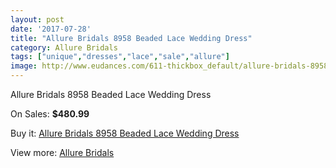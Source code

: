 ```yaml
---
layout: post
date: '2017-07-28'
title: "Allure Bridals 8958 Beaded Lace Wedding Dress"
category: Allure Bridals
tags: ["unique","dresses","lace","sale","allure"]
image: http://www.eudances.com/611-thickbox_default/allure-bridals-8958-beaded-lace-wedding-dress.jpg
---
```

Allure Bridals 8958 Beaded Lace Wedding Dress

On Sales: **$480.99**
<a href="https://www.eudances.com/en/allure-bridals/193-allure-bridals-8958-beaded-lace-wedding-dress.html"><amp-img layout="responsive" width="600" height="600" src="//www.eudances.com/611-thickbox_default/allure-bridals-8958-beaded-lace-wedding-dress.jpg" alt="Allure Bridals 8958 Beaded Lace Wedding Dress 0" /></a>
<a href="https://www.eudances.com/en/allure-bridals/193-allure-bridals-8958-beaded-lace-wedding-dress.html"><amp-img layout="responsive" width="600" height="600" src="//www.eudances.com/613-thickbox_default/allure-bridals-8958-beaded-lace-wedding-dress.jpg" alt="Allure Bridals 8958 Beaded Lace Wedding Dress 1" /></a>
<a href="https://www.eudances.com/en/allure-bridals/193-allure-bridals-8958-beaded-lace-wedding-dress.html"><amp-img layout="responsive" width="600" height="600" src="//www.eudances.com/612-thickbox_default/allure-bridals-8958-beaded-lace-wedding-dress.jpg" alt="Allure Bridals 8958 Beaded Lace Wedding Dress 2" /></a>

Buy it: [Allure Bridals 8958 Beaded Lace Wedding Dress](https://www.eudances.com/en/allure-bridals/193-allure-bridals-8958-beaded-lace-wedding-dress.html "Allure Bridals 8958 Beaded Lace Wedding Dress")

View more: [Allure Bridals](https://www.eudances.com/en/2-allure-bridals "Allure Bridals")